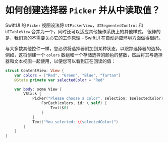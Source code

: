 如何创建选择器 `Picker` 并从中读取值？
===

SwiftUI 的 `Picker` 视图设法将 `UIPickerView`，`UISegmentedControl` 和 `UITableView` 合并为一个，同时还可以适应其他操作系统上的其他样式。 很棒的是，我们真的不需要关心它的工作原理 – SwiftUI 在自动适应环境方面做得很好。

与大多数其他控件一样，您必须将选择器附加到某种状态，以跟踪选择器的选择。 例如，这将创建一个 `colors` 数组和一个存储选择的颜色的整数，然后将其与选择器和文本视图一起使用，以便您可以看到正在回读的值：


```swift
struct ContentView: View {
    var colors = ["Red", "Green", "Blue", "Tartan"]
    @State private var selectedColor = "Red"

    var body: some View {
        VStack {
            Picker("Please choose a color", selection: $selectedColor) {
                ForEach(colors, id: \.self) {
                    Text($0)
                }
            }
            Text("You selected: \(selectedColor)")
        }
    }
}
```